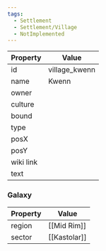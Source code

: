 ```yaml
---
tags:
  - Settlement
  - Settlement/Village
  - NotImplemented
---
```


| Property  | Value         |
| --------- | ------------- |
| id        | village_kwenn |
| name      | Kwenn         |
| owner     |               |
| culture   |               |
| bound     |               |
| type      |               |
| posX      |               |
| posY      |               |
| wiki link |               |
| text      |               |

### Galaxy
| Property | Value        |
| -------- | ------------ |
| region   | [[Mid Rim]]  |
| sector   | [[Kastolar]] |
